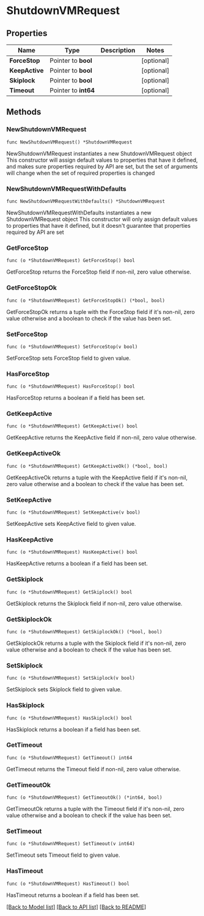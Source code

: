 # ShutdownVMRequest

## Properties

Name | Type | Description | Notes
------------ | ------------- | ------------- | -------------
**ForceStop** | Pointer to **bool** |  | [optional] 
**KeepActive** | Pointer to **bool** |  | [optional] 
**Skiplock** | Pointer to **bool** |  | [optional] 
**Timeout** | Pointer to **int64** |  | [optional] 

## Methods

### NewShutdownVMRequest

`func NewShutdownVMRequest() *ShutdownVMRequest`

NewShutdownVMRequest instantiates a new ShutdownVMRequest object
This constructor will assign default values to properties that have it defined,
and makes sure properties required by API are set, but the set of arguments
will change when the set of required properties is changed

### NewShutdownVMRequestWithDefaults

`func NewShutdownVMRequestWithDefaults() *ShutdownVMRequest`

NewShutdownVMRequestWithDefaults instantiates a new ShutdownVMRequest object
This constructor will only assign default values to properties that have it defined,
but it doesn't guarantee that properties required by API are set

### GetForceStop

`func (o *ShutdownVMRequest) GetForceStop() bool`

GetForceStop returns the ForceStop field if non-nil, zero value otherwise.

### GetForceStopOk

`func (o *ShutdownVMRequest) GetForceStopOk() (*bool, bool)`

GetForceStopOk returns a tuple with the ForceStop field if it's non-nil, zero value otherwise
and a boolean to check if the value has been set.

### SetForceStop

`func (o *ShutdownVMRequest) SetForceStop(v bool)`

SetForceStop sets ForceStop field to given value.

### HasForceStop

`func (o *ShutdownVMRequest) HasForceStop() bool`

HasForceStop returns a boolean if a field has been set.

### GetKeepActive

`func (o *ShutdownVMRequest) GetKeepActive() bool`

GetKeepActive returns the KeepActive field if non-nil, zero value otherwise.

### GetKeepActiveOk

`func (o *ShutdownVMRequest) GetKeepActiveOk() (*bool, bool)`

GetKeepActiveOk returns a tuple with the KeepActive field if it's non-nil, zero value otherwise
and a boolean to check if the value has been set.

### SetKeepActive

`func (o *ShutdownVMRequest) SetKeepActive(v bool)`

SetKeepActive sets KeepActive field to given value.

### HasKeepActive

`func (o *ShutdownVMRequest) HasKeepActive() bool`

HasKeepActive returns a boolean if a field has been set.

### GetSkiplock

`func (o *ShutdownVMRequest) GetSkiplock() bool`

GetSkiplock returns the Skiplock field if non-nil, zero value otherwise.

### GetSkiplockOk

`func (o *ShutdownVMRequest) GetSkiplockOk() (*bool, bool)`

GetSkiplockOk returns a tuple with the Skiplock field if it's non-nil, zero value otherwise
and a boolean to check if the value has been set.

### SetSkiplock

`func (o *ShutdownVMRequest) SetSkiplock(v bool)`

SetSkiplock sets Skiplock field to given value.

### HasSkiplock

`func (o *ShutdownVMRequest) HasSkiplock() bool`

HasSkiplock returns a boolean if a field has been set.

### GetTimeout

`func (o *ShutdownVMRequest) GetTimeout() int64`

GetTimeout returns the Timeout field if non-nil, zero value otherwise.

### GetTimeoutOk

`func (o *ShutdownVMRequest) GetTimeoutOk() (*int64, bool)`

GetTimeoutOk returns a tuple with the Timeout field if it's non-nil, zero value otherwise
and a boolean to check if the value has been set.

### SetTimeout

`func (o *ShutdownVMRequest) SetTimeout(v int64)`

SetTimeout sets Timeout field to given value.

### HasTimeout

`func (o *ShutdownVMRequest) HasTimeout() bool`

HasTimeout returns a boolean if a field has been set.


[[Back to Model list]](../README.md#documentation-for-models) [[Back to API list]](../README.md#documentation-for-api-endpoints) [[Back to README]](../README.md)



